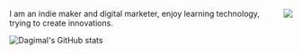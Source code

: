 <p>
  <img src="https://i.pinimg.com/originals/f0/f0/d9/f0f0d932d6e39c7af5aa305cbd8da735.gif" align="right">
  I am an indie maker and digital marketer, enjoy learning technology, trying to create innovations.
</p>

![Dagimal's GitHub stats](https://github-readme-stats.vercel.app/api?username=dagimal&show_icons=true&theme=default&count_private=true)
